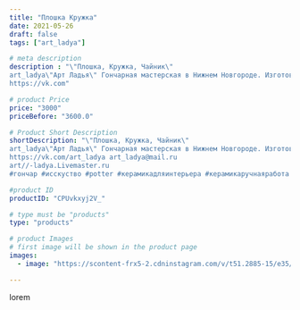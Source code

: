 ```yaml
---
title: "Плошка Кружка"
date: 2021-05-26
draft: false
tags: ["art_ladya"]

# meta description
description : "\"Плошка, Кружка, Чайник\" 
art_ladya\"Арт Ладья\" Гончарная мастерская в Нижнем Новгороде. Изготовление керамики и мастер//-классы по обучению. 
https://vk.com"

# product Price
price: "3000"
priceBefore: "3600.0"

# Product Short Description
shortDescription: "\"Плошка, Кружка, Чайник\" 
art_ladya\"Арт Ладья\" Гончарная мастерская в Нижнем Новгороде. Изготовление керамики и мастер//-классы по обучению. 
https://vk.com/art_ladya art_ladya@mail.ru 
art//-ladya.Livemaster.ru
#гончар #исскуство #potter #керамикадляинтерьера #керамикаручнаяработа #гончарнаямастерская #керамиканазаказ #handmade #посудаизглины #керамика #гончарнаяпосуда #эксклюзивнаякерамика #фермахоббитоф #миска #ceramicar #mug #claygoods #tankard #earthenware #ceramic #design #кружка #плошка #restaurant #ceramicart #кандюшка #pint #заварник #авторскаякерамика #чайник"

#product ID
productID: "CPUvkxyj2V_"

# type must be "products"
type: "products"

# product Images
# first image will be shown in the product page
images:
  - image: "https://scontent-frx5-2.cdninstagram.com/v/t51.2885-15/e35/191111190_816227435708277_2546846363101622348_n.jpg?_nc_ht=scontent-frx5-2.cdninstagram.com&_nc_cat=109&_nc_ohc=5HyV2uf8Y0MAX8zoOu4&edm=APU89FABAAAA&ccb=7-4&oh=48103722a03e310dfcae744b8d3b3e64&oe=612B9E2B&_nc_sid=86f79a&ig_cache_key=MjU4MTg5NzcyMTkzODkyOTAyMw%3D%3D.2-ccb7-4"

---
```

lorem
